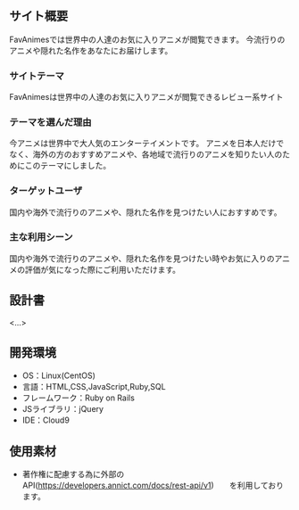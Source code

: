 # <FavAnimes>

## サイト概要
FavAnimesでは世界中の人達のお気に入りアニメが閲覧できます。
今流行りのアニメや隠れた名作をあなたにお届けします。

### サイトテーマ
FavAnimesは世界中の人達のお気に入りアニメが閲覧できるレビュー系サイト

### テーマを選んだ理由
今アニメは世界中で大人気のエンターテイメントです。
アニメを日本人だけでなく、海外の方のおすすめアニメや、各地域で流行りのアニメを知りたい人のためにこのテーマにしました。

### ターゲットユーザ
国内や海外で流行りのアニメや、隠れた名作を見つけたい人におすすめです。

### 主な利用シーン
国内や海外で流行りのアニメや、隠れた名作を見つけたい時やお気に入りのアニメの評価が気になった際にご利用いただけます。

## 設計書
<...>

## 開発環境
- OS：Linux(CentOS)
- 言語：HTML,CSS,JavaScript,Ruby,SQL
- フレームワーク：Ruby on Rails
- JSライブラリ：jQuery
- IDE：Cloud9

## 使用素材
- 著作権に配慮する為に外部のAPI(https://developers.annict.com/docs/rest-api/v1)　　を利用しております。
